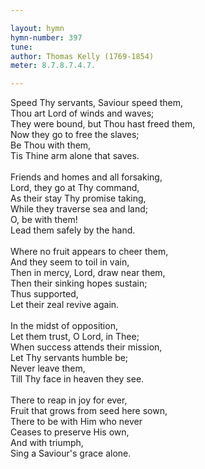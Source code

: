 ```yaml
---

layout: hymn
hymn-number: 397
tune: 
author: Thomas Kelly (1769-1854)
meter: 8.7.8.7.4.7.

---
```

Speed Thy servants, Saviour speed them,<br>Thou art Lord of winds and waves;<br>They were bound, but Thou hast freed them,<br>Now they go to free the slaves;<br>Be Thou with them,<br>Tis Thine arm alone that saves.<br><br>Friends and homes and all forsaking,<br>Lord, they go at Thy command,<br>As their stay Thy promise taking,<br>While they traverse sea and land;<br>O, be with them!<br>Lead them safely by the hand.<br><br>Where no fruit appears to cheer them,<br>And they seem to toil in vain,<br>Then in mercy, Lord, draw near them,<br>Then their sinking hopes sustain;<br>Thus supported,<br>Let their zeal revive again.<br><br>In the midst of opposition,<br>Let them trust, O Lord, in Thee;<br>When success attends their mission,<br>Let Thy servants humble be;<br>Never leave them,<br>Till Thy face in heaven they see.<br><br>There to reap in joy for ever,<br>Fruit that grows from seed here sown,<br>There to be with Him who never<br>Ceases to preserve His own,<br>And with triumph,<br>Sing a Saviour's grace alone.<br><br><br>
